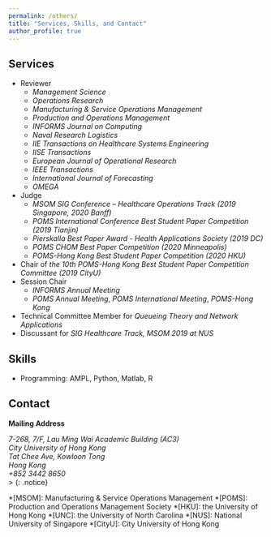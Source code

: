 ```yaml
---
permalink: /others/
title: "Services, Skills, and Contact"
author_profile: true
---
```


## Services

* Reviewer
  * _Management Science_
  * _Operations Research_
  * _Manufacturing & Service Operations Management_
  * _Production and Operations Management_
  * _INFORMS Journal on Computing_
  * _Naval Research Logistics_
  * _IIE Transactions on Healthcare Systems Engineering_
  * _IISE Transactions_
  * _European Journal of Operational Research_
  * _IEEE Transactions_
  * _International Journal of Forecasting_
  * _OMEGA_
* Judge
  * _MSOM SIG Conference – Healthcare Operations Track (2019 Singapore, 2020 Banff)_
  * _POMS International Conference Best Student Paper Competition (2019 Tianjin)_
  * _Pierskalla Best Paper Award - Health Applications Society (2019 DC)_
  * _POMS CHOM Best Paper Competition (2020 Minneapolis)_
  * _POMS-Hong Kong Best Student Paper Competition (2020 HKU)_
* Chair of _the 10th POMS-Hong Kong Best Student Paper Competition Committee (2019 CityU)_
* Session Chair
  * _INFORMS Annual Meeting_
  * _POMS Annual Meeting_, _POMS International Meeting_, _POMS-Hong Kong_
* Technical Committee Member for _Queueing Theory and Network Applications_
* Discussant for _SIG Healthcare Track, MSOM 2019 at NUS_

## Skills

* Programming: AMPL, Python, Matlab, R


## Contact
**Mailing Address**<br />
<address>
  7-268, 7/F, Lau Ming Wai Academic Building (AC3)<br /> City University of Hong Kong<br /> Tat Chee Ave, Kowloon Tong <br /> Hong Kong <br /> +852 3442 8650
</address>
> {: .notice}


*[MSOM]: Manufacturing & Service Operations Management
*[POMS]: Production and Operations Management Society
*[HKU]: the University of Hong Kong
*[UNC]: the University of North Carolina
*[NUS]: National University of Singapore
*[CityU]: City University of Hong Kong
